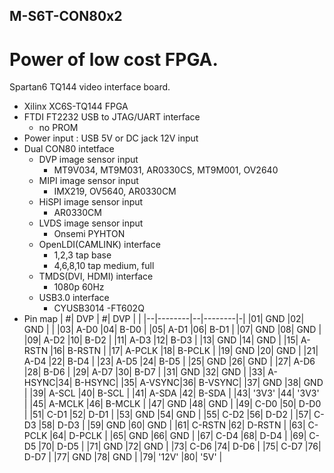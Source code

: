 ## M-S6T-CON80x2

# Power of low cost FPGA.

Spartan6 TQ144 video interface board.<p>

- Xilinx XC6S-TQ144 FPGA
- FTDI FT2232 USB to JTAG/UART interface
  - no PROM
- Power input : USB 5V or DC jack 12V input
- Dual CON80 intetface
  - DVP image sensor input
    - MT9V034, MT9M031, AR0330CS, MT9M001, OV2640
  - MIPI image sensor input
    - IMX219, OV5640, AR0330CM
  - HiSPI image sensor input
    - AR0330CM
  - LVDS image sensor input
    - Onsemi PYHTON
  - OpenLDI(CAMLINK) interface
    - 1,2,3 tap base
    - 4,6,8,10 tap medium, full
  - TMDS(DVI, HDMI) interface
    - 1080p 60Hz
  - USB3.0 interface
    - CYUSB3014
    -FT602Q
- Pin map
  | #| DVP    | #| DVP    | |
  |--|--------|--|--------|-|
  |01| GND    |02| GND    | |
  |03| A-D0   |04| B-D0   |
  |05| A-D1   |06| B-D1   |
  |07| GND    |08| GND    |
  |09| A-D2   |10| B-D2   |
  |11| A-D3   |12| B-D3   |
  |13| GND    |14| GND    |
  |15| A-RSTN |16| B-RSTN |
  |17| A-PCLK |18| B-PCLK |
  |19| GND    |20| GND    |
  |21| A-D4   |22| B-D4   |
  |23| A-D5   |24| B-D5   |
  |25| GND    |26| GND    |
  |27| A-D6   |28| B-D6   |
  |29| A-D7   |30| B-D7   |
  |31| GND    |32| GND    |
  |33| A-HSYNC|34| B-HSYNC|
  |35| A-VSYNC|36| B-VSYNC|
  |37| GND    |38| GND    |
  |39| A-SCL  |40| B-SCL  |
  |41| A-SDA  |42| B-SDA  |
  |43| '3V3'  |44| '3V3'  |
  |45| A-MCLK |46| B-MCLK |
  |47| GND    |48| GND    |
  |49| C-D0   |50| D-D0   |
  |51| C-D1   |52| D-D1   |
  |53| GND    |54| GND    |
  |55| C-D2   |56| D-D2   |
  |57| C-D3   |58| D-D3   |
  |59| GND    |60| GND    |
  |61| C-RSTN |62| D-RSTN |
  |63| C-PCLK |64| D-PCLK |
  |65| GND    |66| GND    |
  |67| C-D4   |68| D-D4   |
  |69| C-D5   |70| D-D5   |
  |71| GND    |72| GND    |
  |73| C-D6   |74| D-D6   |
  |75| C-D7   |76| D-D7   |
  |77| GND    |78| GND    |
  |79| '12V'  |80| '5V'   |
